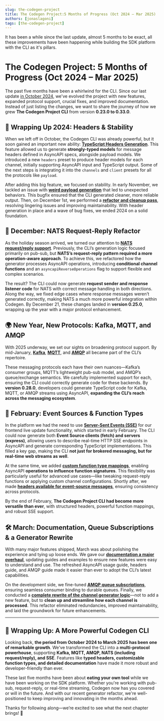 ```yaml
---
slug: the-codegen-project
title: The Codegen Project:5 Months of Progress (Oct 2024 – Mar 2025)
authors: [jonaslagoni]
tags: [the-codegen-project]
---
```

It has been a while since the last update, almost 5 months to be exact, all these improvements have been happening while building the SDK platform with the CLI as it's pillars.

# The Codegen Project: 5 Months of Progress (Oct 2024 – Mar 2025)

The past five months have been a whirlwind for the CLI. Since our last update [in October 2024](https://the-codegen-project.org/blog/the-codegen-project), we've evolved the project with new features, expanded protocol support, crucial fixes, and improved documentation. Instead of just listing the changes, we want to share the journey of how we grew **The Codegen Project CLI** from version **0.23.0 to 0.33.0**.

## 🚀 Wrapping Up 2024: Headers & Stability

When we left off in October, the Codegen CLI was already powerful, but it soon gained an important new ability: **[TypeScript Headers Generation](https://github.com/the-codegen-project/cli/pull/159)**. This feature allowed us to generate **strongly-typed models** for message headers defined in AsyncAPI specs, alongside payload models. We introduced a new `headers` preset to produce header models for each channel, initially supporting AsyncAPI input and TypeScript output. Some of the next steps is integrating it into the `channels` and `client` presets for all the protocols like `payload`.

After adding this big feature, we focused on stability. In early November, we tackled an issue with **[weird payload generation](https://github.com/the-codegen-project/cli/pull/165)** that led to unexpected behaviors. This bugfix ensured that the CLI generated cleaner, more reliable output. Then, on December 1st, we performed a **[refactor and cleanup pass](https://github.com/the-codegen-project/cli/pull/167)**, resolving lingering issues and improving maintainability. With header generation in place and a wave of bug fixes, we ended 2024 on a solid foundation.

## 🔄 December: NATS Request-Reply Refactor

As the holiday season arrived, we turned our attention to **[NATS request/reply support](https://github.com/the-codegen-project/cli/pull/173)**. Previously, the CLI’s generation logic focused primarily on pub-sub, but **NATS’s request-reply pattern required a more operation-aware approach**. To achieve this, we refactored how the generator processes AsyncAPI operations, introducing **conditional channel functions** and an `asyncapiReverseOperations` flag to support flexible and complex scenarios.

The result? The CLI could now generate **request sender and response listener code** for NATS with correct message handling in both directions. Along the way, we fixed edge cases where response messages weren’t generated correctly, making NATS a much more powerful integration within Codegen. By December 21, these changes landed in **version 0.25.0**, wrapping up the year with a major protocol enhancement.

## 🌍 New Year, New Protocols: Kafka, MQTT, and AMQP

With 2025 underway, we set our sights on broadening protocol support. By mid-January, **[Kafka](https://github.com/the-codegen-project/cli/pull/177)**, **[MQTT](https://github.com/the-codegen-project/cli/pull/178)**, and **[AMQP](https://github.com/the-codegen-project/cli/pull/179)** all became part of the CLI’s repertoire.

These messaging protocols each have their own nuances—Kafka’s consumer groups, MQTT’s lightweight pub-sub model, and AMQP’s queue/exchange semantics. We carefully implemented support for each, ensuring the CLI could correctly generate code for these backends. By **version 0.28.0**, developers could generate TypeScript code for Kafka, MQTT, or AMQP streams using AsyncAPI, **expanding the CLI’s reach across the messaging ecosystem**.

## 📡 February: Event Sources & Function Types

In the platform we had the need to use **[Server-Sent Events (SSE)](https://github.com/the-codegen-project/cli/pull/182)** for our frontend live update functionality, which started in early February. The CLI could now generate both **Event Source clients (fetch) and servers (express)**, allowing users to describe real-time HTTP SSE endpoints in AsyncAPI and generate corresponding TypeScript implementations. This filled a key gap, making the CLI **not just for brokered messaging, but for real-time web streams as well**.

At the same time, we added **[custom function type mappings](https://github.com/the-codegen-project/cli/pull/185)**, enabling AsyncAPI **operations to influence function signatures**. This flexibility was particularly useful for advanced use cases—like tweaking request-reply functions or applying custom channel configurations. Shortly after, we made **[headers available for event-source messages](https://github.com/the-codegen-project/cli/pull/189)**, ensuring consistency across protocols.

By the end of February, **The Codegen Project CLI had become more versatile than ever**, with structured headers, powerful function mappings, and robust SSE support.

## 🛠️ March: Documentation, Queue Subscriptions & a Generator Rewrite

With many major features shipped, March was about polishing the experience and tying up loose ends. We gave our **[documentation a major overhaul](https://github.com/the-codegen-project/cli/pull/191)**, updating guides and examples to ensure new features were easy to understand and use. The refreshed AsyncAPI usage guide, headers guide, and AMQP guide made it easier than ever to adopt the CLI’s latest capabilities.

On the development side, we fine-tuned **[AMQP queue subscriptions](https://github.com/the-codegen-project/cli/pull/193)**, ensuring seamless consumer binding to durable queues. Finally, we conducted a **[complete rewrite of the channel generator logic](https://github.com/the-codegen-project/cli/pull/195)**—not to add a new feature, but to **clean up and streamline how each channel is processed**. This refactor eliminated redundancies, improved maintainability, and laid the groundwork for future enhancements.

---

## 🎯 Wrapping Up: A More Powerful Codegen CLI

Looking back, **the period from October 2024 to March 2025 has been one of remarkable growth**. We've transformed the CLI into a **multi-protocol powerhouse**, supporting **Kafka, MQTT, AMQP, NATS (including request/reply), and SSE**. Features like **typed headers, customizable function types, and detailed documentation** have made it more robust and developer-friendly than ever.

These last five months have been about **eating your own tool** while we have been working on the SDK platform. Whether you're working with pub-sub, request-reply, or real-time streaming, Codegen now has you covered or will in the future. And with our recent generator refactor, we're well-positioned to keep improving and innovating in the months ahead.

Thanks for following along—we’re excited to see what the next chapter brings! 🚀


<!-- 🚀 5 Months of Progress: The Codegen Project CLI Just Got Even Better! 🔥

Since our last update, we’ve been heads down, pushing Codegen to new heights. Here’s what’s new:

✅ Kafka, MQTT & AMQP Support – Generate TypeScript clients for even more messaging protocols!
✅ NATS Request-Reply – Fully support request-response patterns in NATS!
✅ Server-Sent Events (SSE) – Generate real-time event streaming client & server functions!
✅ Typed Headers Everywhere – Strongly-typed header models for all protocols!
✅ Custom Function Types – More flexibility in how generated functions behave!
✅ Huge Generator Refactor – Faster, cleaner, and ready for the future!

Oh, and we’ve revamped the docs to make getting started easier than ever. 📖✨

We’re incredibly proud of how far The Codegen Project has come, and we’re just getting started. Read the full journey here: [link to blog post]

#opensource #developer #asyncapi #typescript #codegeneration -->